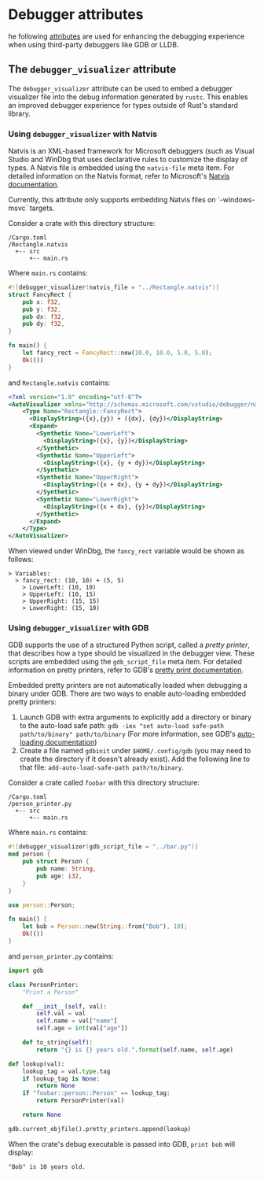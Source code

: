 # Debugger attributes

he following [attributes] are used for enhancing the debugging experience when using third-party debuggers like GDB or LLDB.

## The `debugger_visualizer` attribute

The `debugger_visualizer` attribute can be used to embed a debugger visualizer file into the debug information generated by `rustc`.
This enables an improved debugger experience for types outside of Rust's standard library.

### Using `debugger_visualizer` with Natvis

Natvis is an XML-based framework for Microsoft debuggers (such as Visual Studio and WinDbg that uses declarative rules to customize the display of types.
A Natvis file is embedded using the `natvis-file` meta item.
For detailed information on the Natvis format, refer to Microsoft's [Natvis documentation].

<div class="warning">
Currently, this attribute only supports embedding Natvis files on `-windows-msvc` targets.
</div>

Consider a crate with this directory structure:

```text
/Cargo.toml
/Rectangle.natvis
  +-- src
      +-- main.rs
```

Where `main.rs` contains:

```rust
#![debugger_visualizer(natvis_file = "../Rectangle.natvis")]
struct FancyRect {
    pub x: f32,
    pub y: f32,
    pub dx: f32,
    pub dy: f32,
}

fn main() {
    let fancy_rect = FancyRect::new(10.0, 10.0, 5.0, 5.0);
    Ok(())
}
```

and `Rectangle.natvis` contains:

```xml
<?xml version="1.0" encoding="utf-8"?>
<AutoVisualizer xmlns="http://schemas.microsoft.com/vstudio/debugger/natvis/2010">
    <Type Name="Rectangle::FancyRect">
      <DisplayString>({x},{y}) + ({dx}, {dy})</DisplayString>
      <Expand>
        <Synthetic Name="LowerLeft">
          <DisplayString>({x}, {y})</DisplayString>
        </Synthetic>
        <Synthetic Name="UpperLeft">
          <DisplayString>({x}, {y + dy})</DisplayString>
        </Synthetic>
        <Synthetic Name="UpperRight">
          <DisplayString>({x + dx}, {y + dy})</DisplayString>
        </Synthetic>
        <Synthetic Name="LowerRight">
          <DisplayString>({x + dx}, {y})</DisplayString>
        </Synthetic>
      </Expand>
    </Type>
</AutoVisualizer>
```

When viewed under WinDbg, the `fancy_rect` variable would be shown as follows:

```text
> Variables:
  > fancy_rect: (10, 10) + (5, 5)
    > LowerLeft: (10, 10)
    > UpperLeft: (10, 15)
    > UpperRight: (15, 15)
    > LowerRight: (15, 10)
```

### Using `debugger_visualizer` with GDB

GDB supports the use of a structured Python script, called a *pretty printer*, that describes how a type should be visualized in the debugger view.
These scripts are embedded using the `gdb_script_file` meta item.
For detailed information on pretty printers, refer to GDB's [pretty print documentation].

Embedded pretty printers are not automatically loaded when debugging a binary under GDB.
There are two ways to enable auto-loading embedded pretty printers:
1. Launch GDB with extra arguments to explicitly add a directory or binary to the auto-load safe path: `gdb -iex "set auto-load safe-path path/to/binary" path/to/binary` (For more information, see GDB's [auto-loading documentation])
1. Create a file named `gdbinit` under `$HOME/.config/gdb` (you may need to create the directory if it doesn't already exist). Add the following line to that file: `add-auto-load-safe-path path/to/binary`.

Consider a crate called `foobar` with this directory structure:

```text
/Cargo.toml
/person_printer.py
  +-- src
      +-- main.rs
```

Where `main.rs` contains:

```rust
#![debugger_visualizer(gdb_script_file = "../bar.py")]
mod person {
    pub struct Person {
        pub name: String,
        pub age: i32,
    }
}

use person::Person;

fn main() {
    let bob = Person::new(String::from("Bob"), 10);
    Ok(())
}
```

and `person_printer.py` contains:

```python
import gdb

class PersonPrinter:
    "Print a Person"

    def __init__(self, val):
        self.val = val
        self.name = val["name"]
        self.age = int(val["age"])

    def to_string(self):
        return "{} is {} years old.".format(self.name, self.age)

def lookup(val):
    lookup_tag = val.type.tag
    if lookup_tag is None:
        return None
    if "foobar::person::Person" == lookup_tag:
        return PersonPrinter(val)

    return None

gdb.current_objfile().pretty_printers.append(lookup)
```

When the crate's debug executable is passed into GDB, `print bob` will display:

```text
"Bob" is 10 years old.
```

[auto-loading documentation]: https://sourceware.org/gdb/onlinedocs/gdb/Auto_002dloading-safe-path.html
[attributes]: ../attributes.md
[Natvis documentation]: https://docs.microsoft.com/en-us/visualstudio/debugger/create-custom-views-of-native-objects
[pretty print documentation]: https://sourceware.org/gdb/onlinedocs/gdb/Pretty-Printing.html
